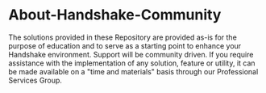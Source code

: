 # About-Handshake-Community
The solutions provided in these Repository are provided as-is for the purpose of education and to serve as a starting point to enhance your Handshake environment. Support will be community driven.  If you require assistance with the implementation of any solution, feature or utility, it can be made available on a "time and materials" basis through our Professional Services Group.  
